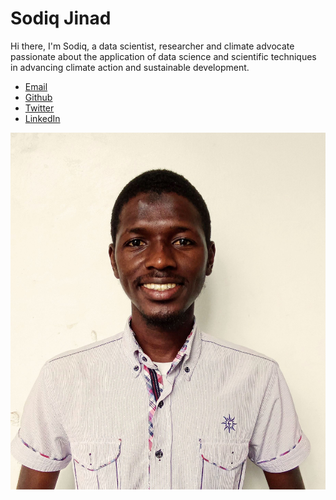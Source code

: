 # Sodiq Jinad

Hi there, I'm Sodiq, a data scientist, researcher and climate advocate passionate about the application of data science and scientific techniques in advancing climate action and sustainable development.

* <a href="https://sodiqjinad@yahoo.com" target="_blank">Email</a>
* <a href="https://github.com/Sordhiq" target="_blank">Github</a>
* <a href="https://twitter.com/jay_sordhiq" target="_blank">Twitter</a>
* <a href="https://linkedin.com/in/sodiq-jinad" target="_blank">LinkedIn</a>


![My passport photograph](https://github.com/Sordhiq/Sordhiq.github.io/blob/main/img/IMG_20230919_082837~4.jpg)
